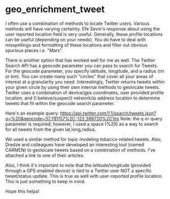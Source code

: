 # geo_enrichment_tweet

I often use a combination of methods to locate Twitter users. Various methods will have varying certainty. Efe Sevin's response about using the user reported location field is very useful. Generally, these profile locations can be useful (depending on your needs). You do have to deal with misspellings and formatting of these locations and filter out obvious spurious places i.e. "Mars".

There is another option that has worked well for me as well. The Twitter Search API has a geocode parameter you can pass to search for Tweets. For the geocode parameter, you specify latitude, longitude, and a radius (mi or km). You can create many such "circles" that cover all your areas of interest at a granularity you need. Interestingly, Twitter returns tweets within your given circle by using their own internal methods to geolocate tweets. Twitter uses a combination of device/gps coordinates, user provided profile location, and (I believe/suspect) network/ip address location to determine tweets that fit within the geocode search parameter.

Here's an example query:
https://api.twitter.com/1.1/search/tweets.json?q=%20&geocode=37.781157%2C-122.398720%2C1mi
Note: the q or query parameter is required; however, I used a space (%20) as a way to search for all tweets from the given lat,long,radius.

We used a similar method for topic modeling tobacco-related tweets. Also, Dredze and colleagues have developed an interesting tool (named CARMEN) to geolocate tweets based on a combination of methods. I've attached a link to one of their articles.

Also, I think it's important to note that the latitude/longitude (provided through a GPS enabled device) is tied to a Twitter user NOT a specific tweet/status update. This is true as well with user-reported profile location. This is just something to keep in mind.

Hope this helps!
